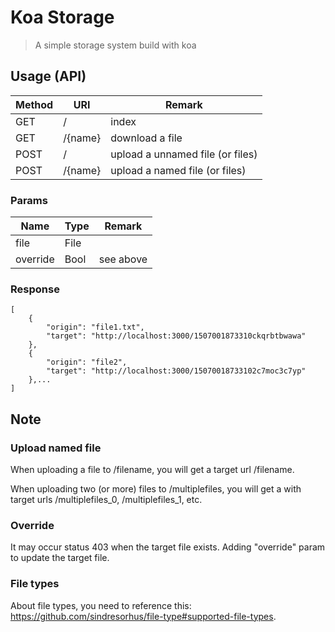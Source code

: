 # Koa Storage
> A simple storage system build with koa

## Usage (API)

| Method | URI     | Remark                           |
| ------ | ------- | -------------------------------- |
| GET    | /       | index                            |
| GET    | /{name} | download a file                  |
| POST   | /       | upload a unnamed file (or files) |
| POST   | /{name} | upload a named file (or files)   |

### Params
| Name     | Type | Remark    |
| -------- | ---- | --------- |
| file     | File |           |
| override | Bool | see above |

### Response
```
[
    {
        "origin": "file1.txt",
        "target": "http://localhost:3000/1507001873310ckqrbtbwawa"
    },
    {
        "origin": "file2",
        "target": "http://localhost:3000/15070018733102c7moc3c7yp"
    },...
]
```

## Note
### Upload named file
When uploading a file to /filename, you will get a target url /filename.

When uploading two (or more) files to /multiplefiles, you will get a with target urls /multiplefiles_0, /multiplefiles_1, etc.

### Override
It may occur status 403 when the target file exists.
Adding "override" param to update the target file.

### File types
About file types, you need to reference this: https://github.com/sindresorhus/file-type#supported-file-types.
